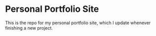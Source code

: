 # Personal Portfolio Site
This is the repo for my personal portfolio site, which I update whenever finishing a new project.